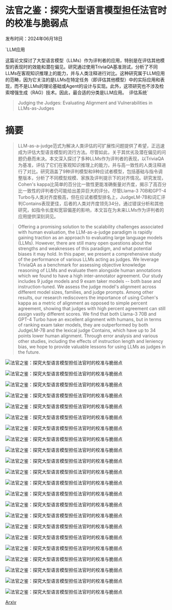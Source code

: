 # 法官之鉴：探究大型语言模型担任法官时的校准与脆弱点

发布时间：2024年06月18日

`LLM应用

这篇论文探讨了大型语言模型（LLMs）作为评判者的应用，特别是在评估其他模型的表现时的效能和潜在偏见。研究通过使用TriviaQA基准测试，分析了不同LLMs在客观知识推理上的能力，并与人类注释进行对比。这种研究属于LLM应用的范畴，因为它关注的是LLMs在特定任务（即评估其他模型）中的实际应用和表现，而不是LLMs的理论基础或Agent的设计与实现。此外，这项研究也不涉及检索增强生成（RAG）技术。因此，最合适的分类是LLM应用。` `评估系统`

> Judging the Judges: Evaluating Alignment and Vulnerabilities in LLMs-as-Judges

# 摘要

> LLM-as-a-judge范式为解决人类评估的可扩展性问题提供了希望，正迅速成为评估大型语言模型的流行方法。尽管如此，关于其优劣及潜在偏见的问题仍悬而未决。本文深入探讨了多种LLMs作为评判者的表现，以TriviaQA为基准，评估了它们在客观知识推理上的能力，并与高一致性的人类注释进行了对比。研究涵盖了9种评判模型和9种应试者模型，包括基础与指令调整版本，分析了不同模型规模、家族及评判提示下的对齐情况。研究发现，Cohen's kappa比简单的百分比一致性更能准确衡量对齐度，揭示了高百分比一致性的评判者仍可能给出差异巨大的评分。尽管Llama-3 70B和GPT-4 Turbo与人类对齐度极高，但在应试者模型排名上，JudgeLM-7B和词汇评判Contains表现更佳，后者的人类对齐度领先34分。通过错误分析和其他研究，如指令长度和宽容偏差的影响，本文旨在为未来LLMs作为评判者的应用提供深刻洞见。

> Offering a promising solution to the scalability challenges associated with human evaluation, the LLM-as-a-judge paradigm is rapidly gaining traction as an approach to evaluating large language models (LLMs). However, there are still many open questions about the strengths and weaknesses of this paradigm, and what potential biases it may hold. In this paper, we present a comprehensive study of the performance of various LLMs acting as judges. We leverage TriviaQA as a benchmark for assessing objective knowledge reasoning of LLMs and evaluate them alongside human annotations which we found to have a high inter-annotator agreement. Our study includes 9 judge models and 9 exam taker models -- both base and instruction-tuned. We assess the judge model's alignment across different model sizes, families, and judge prompts. Among other results, our research rediscovers the importance of using Cohen's kappa as a metric of alignment as opposed to simple percent agreement, showing that judges with high percent agreement can still assign vastly different scores. We find that both Llama-3 70B and GPT-4 Turbo have an excellent alignment with humans, but in terms of ranking exam taker models, they are outperformed by both JudgeLM-7B and the lexical judge Contains, which have up to 34 points lower human alignment. Through error analysis and various other studies, including the effects of instruction length and leniency bias, we hope to provide valuable lessons for using LLMs as judges in the future.

![法官之鉴：探究大型语言模型担任法官时的校准与脆弱点](../../../paper_images/2406.12624/x1.png)

![法官之鉴：探究大型语言模型担任法官时的校准与脆弱点](../../../paper_images/2406.12624/x2.png)

![法官之鉴：探究大型语言模型担任法官时的校准与脆弱点](../../../paper_images/2406.12624/x3.png)

![法官之鉴：探究大型语言模型担任法官时的校准与脆弱点](../../../paper_images/2406.12624/x4.png)

![法官之鉴：探究大型语言模型担任法官时的校准与脆弱点](../../../paper_images/2406.12624/x5.png)

![法官之鉴：探究大型语言模型担任法官时的校准与脆弱点](../../../paper_images/2406.12624/x6.png)

![法官之鉴：探究大型语言模型担任法官时的校准与脆弱点](../../../paper_images/2406.12624/x7.png)

![法官之鉴：探究大型语言模型担任法官时的校准与脆弱点](../../../paper_images/2406.12624/x8.png)

![法官之鉴：探究大型语言模型担任法官时的校准与脆弱点](../../../paper_images/2406.12624/x9.png)

![法官之鉴：探究大型语言模型担任法官时的校准与脆弱点](../../../paper_images/2406.12624/x10.png)

![法官之鉴：探究大型语言模型担任法官时的校准与脆弱点](../../../paper_images/2406.12624/x11.png)

![法官之鉴：探究大型语言模型担任法官时的校准与脆弱点](../../../paper_images/2406.12624/x12.png)

![法官之鉴：探究大型语言模型担任法官时的校准与脆弱点](../../../paper_images/2406.12624/x13.png)

![法官之鉴：探究大型语言模型担任法官时的校准与脆弱点](../../../paper_images/2406.12624/x14.png)

![法官之鉴：探究大型语言模型担任法官时的校准与脆弱点](../../../paper_images/2406.12624/x15.png)

![法官之鉴：探究大型语言模型担任法官时的校准与脆弱点](../../../paper_images/2406.12624/x16.png)

![法官之鉴：探究大型语言模型担任法官时的校准与脆弱点](../../../paper_images/2406.12624/x17.png)

![法官之鉴：探究大型语言模型担任法官时的校准与脆弱点](../../../paper_images/2406.12624/x18.png)

![法官之鉴：探究大型语言模型担任法官时的校准与脆弱点](../../../paper_images/2406.12624/x19.png)

![法官之鉴：探究大型语言模型担任法官时的校准与脆弱点](../../../paper_images/2406.12624/x20.png)

![法官之鉴：探究大型语言模型担任法官时的校准与脆弱点](../../../paper_images/2406.12624/x21.png)

![法官之鉴：探究大型语言模型担任法官时的校准与脆弱点](../../../paper_images/2406.12624/x22.png)

[Arxiv](https://arxiv.org/abs/2406.12624)